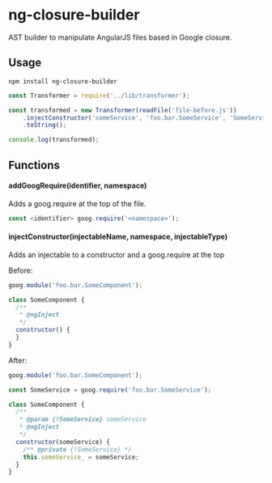 # ng-closure-builder

AST builder to manipulate AngularJS files based in Google closure.

## Usage

```shell
npm install ng-closure-builder
```

```js
const Transformer = require('../lib/transformer');

const transformed = new Transformer(readFile('file-before.js'))
    .injectConstructor('someService', 'foo.bar.SomeService', 'SomeService')
    .toString();

console.log(transformed);
```

## Functions

#### addGoogRequire(identifier, namespace)

Adds a goog.require at the top of the file.

```js
const <identifier> goog.require('<namespace>');
```

#### injectConstructor(injectableName, namespace, injectableType)

Adds an injectable to a constructor and a goog.require at the top

Before:

```js
goog.module('foo.bar.SomeComponent');

class SomeComponent {
  /**
   * @ngInject
   */
  constructor() {
  }
}
```

After:

```js
goog.module('foo.bar.SomeComponent');

const SomeService = goog.require('foo.bar.SomeService');

class SomeComponent {
  /**
   * @param {!SomeService} someService
   * @ngInject
   */
  constructor(someService) {
    /** @private {!SomeService} */
    this.someService_ = someService;
  }
}
```

